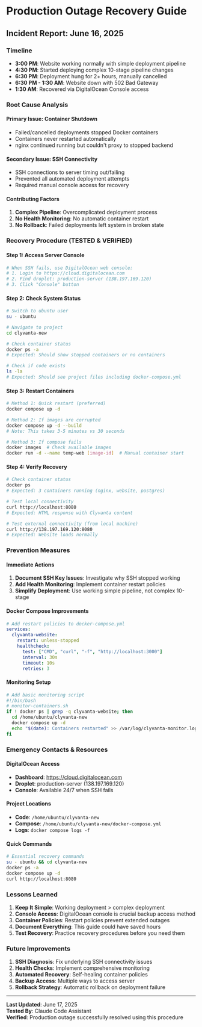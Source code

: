 # Production Outage Recovery Guide

## Incident Report: June 16, 2025

### **Timeline**
- **3:00 PM**: Website working normally with simple deployment pipeline
- **4:30 PM**: Started deploying complex 10-stage pipeline changes
- **6:30 PM**: Deployment hung for 2+ hours, manually cancelled
- **6:30 PM - 1:30 AM**: Website down with 502 Bad Gateway
- **1:30 AM**: Recovered via DigitalOcean Console access

### **Root Cause Analysis**

#### **Primary Issue: Container Shutdown**
- Failed/cancelled deployments stopped Docker containers
- Containers never restarted automatically
- nginx continued running but couldn't proxy to stopped backend

#### **Secondary Issue: SSH Connectivity**
- SSH connections to server timing out/failing
- Prevented all automated deployment attempts
- Required manual console access for recovery

#### **Contributing Factors**
1. **Complex Pipeline**: Overcomplicated deployment process
2. **No Health Monitoring**: No automatic container restart
3. **No Rollback**: Failed deployments left system in broken state

### **Recovery Procedure (TESTED & VERIFIED)**

#### **Step 1: Access Server Console**
```bash
# When SSH fails, use DigitalOcean web console:
# 1. Login to https://cloud.digitalocean.com
# 2. Find droplet: production-server (138.197.169.120)
# 3. Click "Console" button
```

#### **Step 2: Check System Status**
```bash
# Switch to ubuntu user
su - ubuntu

# Navigate to project
cd clyvanta-new

# Check container status
docker ps -a
# Expected: Should show stopped containers or no containers

# Check if code exists
ls -la
# Expected: Should see project files including docker-compose.yml
```

#### **Step 3: Restart Containers**
```bash
# Method 1: Quick restart (preferred)
docker compose up -d

# Method 2: If images are corrupted
docker compose up -d --build
# Note: This takes 3-5 minutes vs 30 seconds

# Method 3: If compose fails
docker images  # Check available images
docker run -d --name temp-web [image-id]  # Manual container start
```

#### **Step 4: Verify Recovery**
```bash
# Check container status
docker ps
# Expected: 3 containers running (nginx, website, postgres)

# Test local connectivity
curl http://localhost:8080
# Expected: HTML response with Clyvanta content

# Test external connectivity (from local machine)
curl http://138.197.169.120:8080
# Expected: Website loads normally
```

### **Prevention Measures**

#### **Immediate Actions**
1. **Document SSH Key Issues**: Investigate why SSH stopped working
2. **Add Health Monitoring**: Implement container restart policies
3. **Simplify Deployment**: Use working simple pipeline, not complex 10-stage

#### **Docker Compose Improvements**
```yaml
# Add restart policies to docker-compose.yml
services:
  clyvanta-website:
    restart: unless-stopped
    healthcheck:
      test: ["CMD", "curl", "-f", "http://localhost:3000"]
      interval: 30s
      timeout: 10s
      retries: 3
```

#### **Monitoring Setup**
```bash
# Add basic monitoring script
#!/bin/bash
# monitor-containers.sh
if ! docker ps | grep -q clyvanta-website; then
  cd /home/ubuntu/clyvanta-new
  docker compose up -d
  echo "$(date): Containers restarted" >> /var/log/clyvanta-monitor.log
fi
```

### **Emergency Contacts & Resources**

#### **DigitalOcean Access**
- **Dashboard**: https://cloud.digitalocean.com
- **Droplet**: production-server (138.197.169.120)
- **Console**: Available 24/7 when SSH fails

#### **Project Locations**
- **Code**: `/home/ubuntu/clyvanta-new`
- **Compose**: `/home/ubuntu/clyvanta-new/docker-compose.yml`
- **Logs**: `docker compose logs -f`

#### **Quick Commands**
```bash
# Essential recovery commands
su - ubuntu && cd clyvanta-new
docker ps -a
docker compose up -d
curl http://localhost:8080
```

### **Lessons Learned**

1. **Keep It Simple**: Working deployment > complex deployment
2. **Console Access**: DigitalOcean console is crucial backup access method
3. **Container Policies**: Restart policies prevent extended outages
4. **Document Everything**: This guide could have saved hours
5. **Test Recovery**: Practice recovery procedures before you need them

### **Future Improvements**

1. **SSH Diagnosis**: Fix underlying SSH connectivity issues
2. **Health Checks**: Implement comprehensive monitoring
3. **Automated Recovery**: Self-healing container policies
4. **Backup Access**: Multiple ways to access server
5. **Rollback Strategy**: Automatic rollback on deployment failure

---

**Last Updated**: June 17, 2025  
**Tested By**: Claude Code Assistant  
**Verified**: Production outage successfully resolved using this procedure
